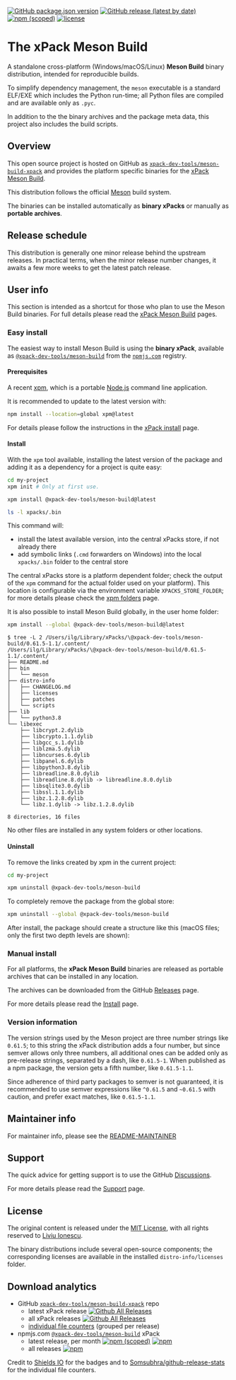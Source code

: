 [![GitHub package.json version](https://img.shields.io/github/package-json/v/xpack-dev-tools/meson-build-xpack)](https://github.com/xpack-dev-tools/meson-build-xpack/blob/xpack/package.json)
[![GitHub release (latest by date)](https://img.shields.io/github/v/release/xpack-dev-tools/meson-build-xpack)](https://github.com/xpack-dev-tools/meson-build-xpack/releases/)
[![npm (scoped)](https://img.shields.io/npm/v/@xpack-dev-tools/meson-build.svg?color=blue)](https://www.npmjs.com/package/@xpack-dev-tools/meson-build/)
[![license](https://img.shields.io/github/license/xpack-dev-tools/meson-build-xpack)](https://github.com/xpack-dev-tools/meson-build-xpack/blob/xpack/LICENSE)

# The xPack Meson Build

A standalone cross-platform (Windows/macOS/Linux) **Meson Build**
binary distribution, intended for reproducible builds.

To simplify dependency management, the `meson` executable is a
standard ELF/EXE which includes the Python run-time; all Python
files are compiled and are available only as `.pyc`.

In addition to the the binary archives and the package meta data,
this project also includes the build scripts.

## Overview

This open source project is hosted on GitHub as
[`xpack-dev-tools/meson-build-xpack`](https://github.com/xpack-dev-tools/meson-build-xpack)
and provides the platform specific binaries for the
[xPack Meson Build](https://xpack.github.io/meson-build/).

This distribution follows the official [Meson](https://mesonbuild.com) build system.

The binaries can be installed automatically as **binary xPacks** or manually as
**portable archives**.

## Release schedule

This distribution is generally one minor release behind the upstream releases.
In practical terms, when the minor release number changes, it awaits a few
more weeks to get the latest patch release.

## User info

This section is intended as a shortcut for those who plan
to use the Meson Build binaries. For full details please read the
[xPack Meson Build](https://xpack.github.io/meson-build/) pages.

### Easy install

The easiest way to install Meson Build is using the **binary xPack**, available as
[`@xpack-dev-tools/meson-build`](https://www.npmjs.com/package/@xpack-dev-tools/meson-build)
from the [`npmjs.com`](https://www.npmjs.com) registry.

#### Prerequisites

A recent [xpm](https://xpack.github.io/xpm/),
which is a portable [Node.js](https://nodejs.org/) command line application.

It is recommended to update to the latest version with:

```sh
npm install --location=global xpm@latest
```

For details please follow the instructions in the
[xPack install](https://xpack.github.io/install/) page.

#### Install

With the `xpm` tool available, installing
the latest version of the package and adding it as
a dependency for a project is quite easy:

```sh
cd my-project
xpm init # Only at first use.

xpm install @xpack-dev-tools/meson-build@latest

ls -l xpacks/.bin
```

This command will:

- install the latest available version,
into the central xPacks store, if not already there
- add symbolic links (`.cmd` forwarders on Windows) into
the local `xpacks/.bin` folder to the central store

The central xPacks store is a platform dependent
folder; check the output of the `xpm` command for the actual
folder used on your platform).
This location is configurable via the environment variable
`XPACKS_STORE_FOLDER`; for more details please check the
[xpm folders](https://xpack.github.io/xpm/folders/) page.

It is also possible to install Meson Build globally, in the user home folder:

```sh
xpm install --global @xpack-dev-tools/meson-build@latest
```

```console
$ tree -L 2 /Users/ilg/Library/xPacks/\@xpack-dev-tools/meson-build/0.61.5-1.1/.content/
/Users/ilg/Library/xPacks/\@xpack-dev-tools/meson-build/0.61.5-1.1/.content/
├── README.md
├── bin
│   └── meson
├── distro-info
│   ├── CHANGELOG.md
│   ├── licenses
│   ├── patches
│   └── scripts
├── lib
│   └── python3.8
└── libexec
    ├── libcrypt.2.dylib
    ├── libcrypto.1.1.dylib
    ├── libgcc_s.1.dylib
    ├── liblzma.5.dylib
    ├── libncurses.6.dylib
    ├── libpanel.6.dylib
    ├── libpython3.8.dylib
    ├── libreadline.8.0.dylib
    ├── libreadline.8.dylib -> libreadline.8.0.dylib
    ├── libsqlite3.0.dylib
    ├── libssl.1.1.dylib
    ├── libz.1.2.8.dylib
    └── libz.1.dylib -> libz.1.2.8.dylib

8 directories, 16 files
```

No other files are installed in any system folders or other locations.

#### Uninstall

To remove the links created by xpm in the current project:

```sh
cd my-project

xpm uninstall @xpack-dev-tools/meson-build
```

To completely remove the package from the global store:

```sh
xpm uninstall --global @xpack-dev-tools/meson-build
```

After install, the package should create a structure like this (macOS files;
only the first two depth levels are shown):

### Manual install

For all platforms, the **xPack Meson Build**
binaries are released as portable
archives that can be installed in any location.

The archives can be downloaded from the
GitHub [Releases](https://github.com/xpack-dev-tools/meson-build-xpack/releases/)
page.

For more details please read the
[Install](https://xpack.github.io/meson-build/install/) page.

### Version information

The version strings used by the Meson project are three number strings
like `0.61.5`; to this string the xPack distribution adds a four number,
but since semver allows only three numbers, all additional ones can
be added only as pre-release strings, separated by a dash,
like `0.61.5-1`. When published as a npm package, the version gets
a fifth number, like `0.61.5-1.1`.

Since adherence of third party packages to semver is not guaranteed,
it is recommended to use semver expressions like `^0.61.5` and `~0.61.5`
with caution, and prefer exact matches, like `0.61.5-1.1`.

## Maintainer info

For maintainer info, please see the
[README-MAINTAINER](https://github.com/xpack-dev-tools/meson-build-xpack/blob/xpack/README-MAINTAINER.md)

## Support

The quick advice for getting support is to use the GitHub
[Discussions](https://github.com/xpack-dev-tools/meson-build-xpack/discussions/).

For more details please read the
[Support](https://xpack.github.io/meson-build/support/) page.

## License

The original content is released under the
[MIT License](https://opensource.org/licenses/MIT), with all rights
reserved to [Liviu Ionescu](https://github.com/ilg-ul/).

The binary distributions include several open-source components; the
corresponding licenses are available in the installed
`distro-info/licenses` folder.

## Download analytics

- GitHub [`xpack-dev-tools/meson-build-xpack`](https://github.com/xpack-dev-tools/meson-build-xpack/) repo
  - latest xPack release
[![Github All Releases](https://img.shields.io/github/downloads/xpack-dev-tools/meson-build-xpack/latest/total.svg)](https://github.com/xpack-dev-tools/meson-build-xpack/releases/)
  - all xPack releases [![Github All Releases](https://img.shields.io/github/downloads/xpack-dev-tools/meson-build-xpack/total.svg)](https://github.com/xpack-dev-tools/meson-build-xpack/releases/)
  - [individual file counters](https://somsubhra.github.io/github-release-stats/?username=xpack-dev-tools&repository=meson-build-xpack) (grouped per release)
- npmjs.com [`@xpack-dev-tools/meson-build`](https://www.npmjs.com/package/@xpack-dev-tools/meson-build/) xPack
  - latest release, per month
[![npm (scoped)](https://img.shields.io/npm/v/@xpack-dev-tools/meson-build.svg)](https://www.npmjs.com/package/@xpack-dev-tools/meson-build/)
[![npm](https://img.shields.io/npm/dm/@xpack-dev-tools/meson-build.svg)](https://www.npmjs.com/package/@xpack-dev-tools/meson-build/)
  - all releases [![npm](https://img.shields.io/npm/dt/@xpack-dev-tools/meson-build.svg)](https://www.npmjs.com/package/@xpack-dev-tools/meson-build/)

Credit to [Shields IO](https://shields.io) for the badges and to
[Somsubhra/github-release-stats](https://github.com/Somsubhra/github-release-stats)
for the individual file counters.
